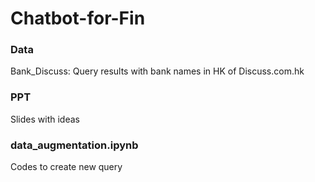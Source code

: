 # Chatbot-for-Fin

### Data
Bank_Discuss: Query results with bank names in HK of Discuss.com.hk

### PPT
Slides with ideas

### data_augmentation.ipynb
Codes to create new query
